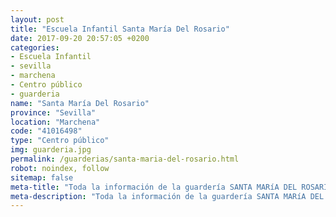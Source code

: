 ```yaml
---
layout: post
title: "Escuela Infantil Santa María Del Rosario"
date: 2017-09-20 20:57:05 +0200
categories:
- Escuela Infantil
- sevilla
- marchena
- Centro público
- guarderia
name: "Santa María Del Rosario"
province: "Sevilla"
location: "Marchena"
code: "41016498"
type: "Centro público"
img: guarderia.jpg
permalink: /guarderias/santa-maria-del-rosario.html
robot: noindex, follow
sitemap: false
meta-title: "Toda la información de la guardería SANTA MARíA DEL ROSARIO"
meta-description: "Toda la información de la guardería SANTA MARíA DEL ROSARIO"
---
```

